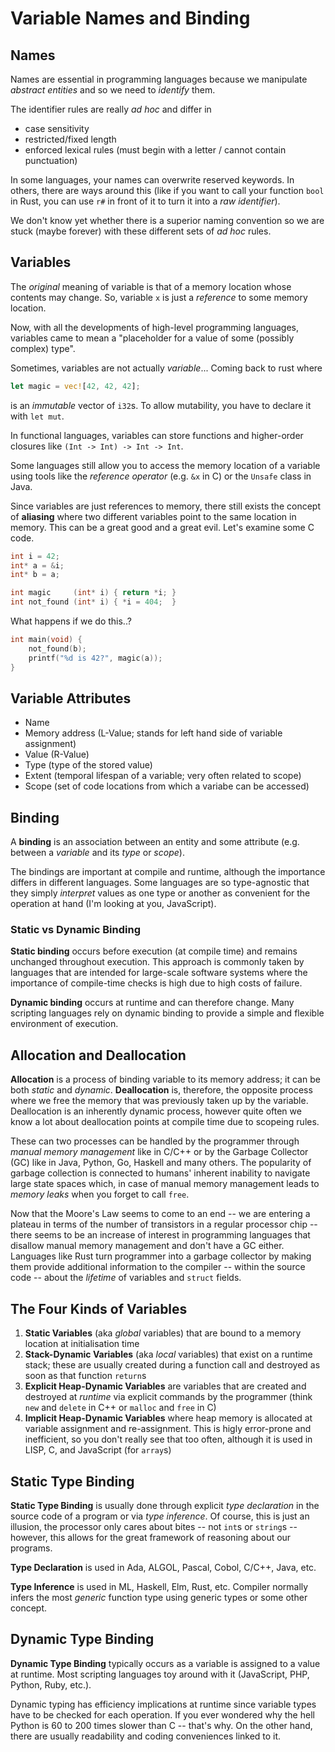 # Variable Names and Binding

## Names

Names are essential in programming languages because we manipulate _abstract
entities_ and so we need to _identify_ them.

The identifier rules are really _ad hoc_ and differ in

- case sensitivity
- restricted/fixed length
- enforced lexical rules (must begin with a letter / cannot contain punctuation)

In some languages, your names can overwrite reserved keywords. In others, there
are ways around this (like if you want to call your function `bool` in Rust, you
can use `r#` in front of it to turn it into a _raw identifier_).

We don't know yet whether there is a superior naming convention so we are stuck
(maybe forever) with these different sets of _ad hoc_ rules.

## Variables

The _original_ meaning of variable is that of a memory location whose contents
may change. So, variable `x` is just a _reference_ to some memory location.

Now, with all the developments of high-level programming languages, variables
came to mean a "placeholder for a value of some (possibly complex) type".

Sometimes, variables are not actually _variable_... Coming back to rust where

```rust
let magic = vec![42, 42, 42];
```

is an _immutable_ vector of `i32`s. To allow mutability, you have to declare it
with `let mut`.

In functional languages, variables can store functions and higher-order closures
like `(Int -> Int) -> Int -> Int`.

Some languages still allow you to access the memory location of a variable using
tools like the _reference operator_ (e.g. `&x` in C) or the `Unsafe` class in
Java.

Since variables are just references to memory, there still exists the concept of
**aliasing** where two different variables point to the same location in memory.
This can be a great good and a great evil. Let's examine some C code.

```c
int i = 42;
int* a = &i;
int* b = a;

int magic     (int* i) { return *i; }
int not_found (int* i) { *i = 404;  }
```

What happens if we do this..?

```c
int main(void) {
    not_found(b);
    printf("%d is 42?", magic(a));
}
```

## Variable Attributes

- Name
- Memory address (L-Value; stands for left hand side of variable assignment)
- Value (R-Value)
- Type (type of the stored value)
- Extent (temporal lifespan of a variable; very often related to scope)
- Scope (set of code locations from which a variabe can be accessed)

## Binding

A **binding** is an association between an entity and some attribute (e.g.
between a _variable_ and its _type_ or _scope_).

The bindings are important at compile and runtime, although the importance
differs in different languages. Some languages are so type-agnostic that they
simply _interpret_ values as one type or another as convenient for the operation
at hand (I'm looking at you, JavaScript).

### Static vs Dynamic Binding

**Static binding** occurs before execution (at compile time) and remains
unchanged throughout execution. This approach is commonly taken by languages
that are intended for large-scale software systems where the importance of
compile-time checks is high due to high costs of failure.

**Dynamic binding** occurs at runtime and can therefore change. Many scripting
languages rely on dynamic binding to provide a simple and flexible environment
of execution.

## Allocation and Deallocation

**Allocation** is a process of binding variable to its memory address; it can be
both _static_ and _dynamic_.
**Deallocation** is, therefore, the opposite process where we free the memory
that was previously taken up by the variable. Deallocation is an inherently
dynamic process, however quite often we know a lot about deallocation points
at compile time due to scopeing rules.

These can two processes can be handled by the programmer through _manual memory
management_ like in C/C++ or by the Garbage Collector (GC) like in Java, Python,
Go, Haskell and many others. The popularity of garbage collection is connected
to humans' inherent inability to navigate large state spaces which, in case of
manual memory management leads to _memory leaks_ when you forget to call `free`.

Now that the Moore's Law seems to come to an end -- we are entering a plateau in
terms of the number of transistors in a regular processor chip -- there seems to
be an increase of interest in programming languages that disallow manual memory
management and don't have a GC either. Languages like Rust turn programmer into
a garbage collector by making them provide additional information to the
compiler -- within the source code -- about the _lifetime_ of variables and
`struct` fields.

## The Four Kinds of Variables

1. **Static Variables** (aka _global_ variables) that are bound to a memory
   location at initialisation time
2. **Stack-Dynamic Variables** (aka _local_ variables) that exist on a runtime
   stack; these are usually created during a function call and destroyed as soon
   as that function `return`s
3. **Explicit Heap-Dynamic Variables** are variables that are created and
   destroyed at _runtime_ via explicit commands by the programmer (think `new`
   and `delete` in C++ or `malloc` and `free` in C)
4. **Implicit Heap-Dynamic Variables** where heap memory is allocated at
   variable assignment and re-assignment. This is higly error-prone and
   inefficient, so you don't really see that too often, although it is used in
   LISP, C, and JavaScript (for `array`s)

## Static Type Binding

**Static Type Binding** is usually done through explicit _type declaration_ in
the source code of a program or via _type inference_. Of course, this is just an
illusion, the processor only cares about bites -- not `int`s or `string`s --
however, this allows for the great framework of reasoning about our programs.

**Type Declaration** is used in Ada, ALGOL, Pascal, Cobol, C/C++, Java, etc.

**Type Inference** is used in ML, Haskell, Elm, Rust, etc. Compiler normally
infers the most _generic_ function type using generic types or some other
concept.

## Dynamic Type Binding

**Dynamic Type Binding** typically occurs as a variable is assigned to a value
at runtime. Most scripting languages toy around with it (JavaScript, PHP,
Python, Ruby, etc.).

Dynamic typing has efficiency implications at runtime since variable types have
to be checked for each operation. If you ever wondered why the hell Python is
60 to 200 times slower than C -- that's why. On the other hand, there are
usually readability and coding conveniences linked to it.
